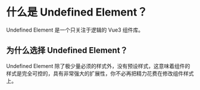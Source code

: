 # 什么是 Undefined Element？

Undefined Element 是一个只关注于逻辑的 Vue3 组件库。

## 为什么选择 Undefined Element？

Undefined Element 除了极少量必须的样式外，没有预设样式，这意味着组件的样式是完全可控的，具有非常强大的扩展性，你不必再把精力花费在修改组件样式上。
